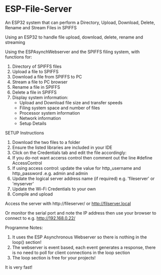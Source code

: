 # ESP-File-Server
An ESP32 system that can perform a Directory, Upload, Download, Delete, Rename and Stream Files in SPIFFS

Using an ESP32 to handle file upload, download, delete, rename and streaming

Using the ESPAsynchWebserver and the SPIFFS filing system, with functions for:
1. Directory of SPIFFS files
2. Upload a file to SPIFFS
3. Download a file from SPIFFS to PC
4. Stream a file to PC browser
5. Rename a file in SPIFFS
6. Delete a file in SPIFFS
7. Display system information:
    * Upload and Download file size and transfer speeds
    * Filing system space and number of files
    * Processor system information
    * Network information
    * Setup Details

SETUP Instructions

1. Download the two files to a folder
2. Ensure the listed libraries are included in your IDE
3. Click on the Credentials tab and edit the file accordingly:
4. If you do-not want accerss control then comment out the line #define AccessControl
5. If using access control: update the value for http_username and http_password .e.g. admin and admin
6. Update the logical server address name (if required) e.g. 'fileserver' or 'myserver'
7. Update the Wi-Fi Credentials to your own
8. Compile and upload

Access the server with http://fileserver/ or http://filserver.local

Or monitor the serial port and note the IP address then use your browser to connect to e.g. http://192.168.0.22/

Programme Notes:
1. It uses the ESP Asynchronous Webserver so there is nothing in the loop() section!
2. The webserver is event based, each event generates a response, there is no need to poll for client connections in the loop section
3. The loop section is free for your projects!

It is very fast!
